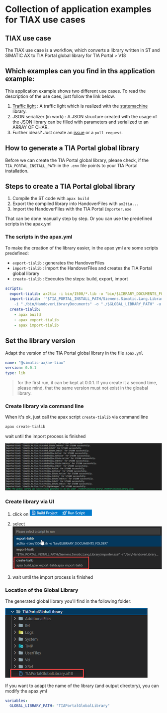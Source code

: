 # Collection of application examples for TIAX use cases

## TIAX use case

The TIAX use case is a workflow, which converts a library written in ST and SIMATIC AX to TIA Portal global library for TIA Portal > V18

## Which examples can you find in ths application example:

This application example shows two different use cases. To read the description of the use caes, just follow the link below.

1. [Traffic light](./docs/TrafficLight.md) : A traffic light which is realized with the [statemachine](https://github.com/simatic-ax/statemachine) library.
1. JSON serializer (in work) : A JSON structure created with the usage of the [JSON](https://github.com/simatic-ax/json) library can be filled with parameters and serialized to an ARRAY OF CHAR. 
1. Further ideas? Just create an [issue](https://github.com/simatic-ax/ae-tiax/issues/new?assignees=&labels=&template=feature_request.md&title=) or a `pull request`.

## How to generate a TIA Portal global library

Before we can create the TIA Portal global library, please check, if the `TIA_PORTAL_INSTALL_PATH` in the `.env` file points to your TIA Portal installation.

## Steps to create a TIA Portal global library

1. Compile the ST code with `apax build`
1. Export the compiled library into HandoverFiles with `ax2tia...`
1. Import the HandoverFiles with the TIA Portal `Importer.exe`

That can be done manually step by step. Or you can use the predefined scripts in the apax.yml

### The scripts in the apax.yml

To make the creation of the library easier, in the apax yml are some scripts predefined:

- `export-tialib` : generates the HandoverFiles
- `import-tialib` : Import the HandoverFiles and creates the TIA Portal global library
- `create-tialib` : Executes the steps: build, export, import

```yml
scripts:
  export-tialib: ax2tia -i bin/1500/*.lib -o "bin/$LIBRARY_DOCUMENTS_FOLDER"
  import-tialib: '"$TIA_PORTAL_INSTALL_PATH/Siemens.Simatic.Lang.Library.Importer.exe"
    -i "./bin/HandoverLibraryDocuments" -o "./$GLOBAL_LIBRARY_PATH" -u'
  create-tialib:
    - apax build
    - apax export-tialib
    - apax import-tialib
```

## Set the library version

Adapt the version of the TIA Portal global library in the file `apax.yml`

```yml
name: "@simatic-ax/ae-tiax"
version: 0.0.1
type: lib
```

> for the first run, it can be kept at 0.0.1. If you create it a second time, please mind, that the same version must not exist in the gloabal library.

### Create library via command line

When it's ok, just call the apax script `create-tialib` via command line

```bash
apax create-tialib
```

wait until the import process is finished

![finished](docs/images/import%20finished.gif)

### Create library via UI

1. click on
    ![run script](docs/images/runscript.gif)

1. select
    ![select](docs/images/select_tialib.gif)

1. wait until the import process is finished

### Location of the Global Library

The generated global library you'll find in the following folder:

![output](docs/images/globallib.gif)

If you want to adapt the name of the library (and output directory), you can modify the apax.yml

```yml
variables:
  GLOBAL_LIBRARY_PATH: "TIAPortalGlobalLibrary"
```
